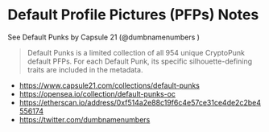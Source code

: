 # Default Profile Pictures (PFPs) Notes


See Default Punks by Capsule 21 (@dumbnamenumbers )

> Default Punks is a limited collection of all 954 unique CryptoPunk default PFPs.
> For each Default Punk, its specific silhouette-defining traits are included in the metadata.


- <https://www.capsule21.com/collections/default-punks>
- <https://opensea.io/collection/default-punks-oc>
- <https://etherscan.io/address/0xf514a2e88c19f6c4e57ce31ce4de2c2be4556174>
- <https://twitter.com/dumbnamenumbers>
